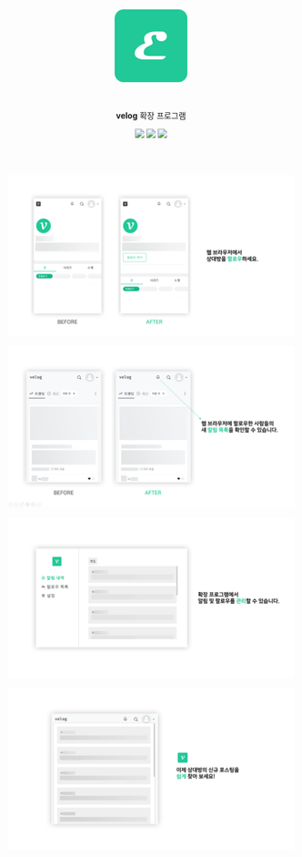 
<br/>
<br/>

<p align="center">
  <img src="./public/icon128.png"/>
</p>
<br/>
<p align="center">
  <strong>velog</strong> 확장 프로그램
<br/>  
</p>

<p align="center">

<img src="https://img.shields.io/github/package-json/v/kyechan99/velog-extension?style=for-the-badge"/>
 <img src="https://img.shields.io/github/license/kyechan99/velog-extension?style=for-the-badge"/>
 <a href="">
 	<img src="https://img.shields.io/badge/DOWNLOAD-ME-%235f5fff?style=for-the-badge"/>
 </a>
</p>



<br/>
<br/>


![full0](./README/full0.png)

![full1](./README/full1.png)

![full2](./README/full2.png)

![full3](./README/full3.png)